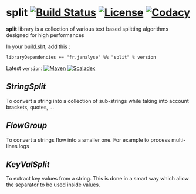 # split [![Build Status](travisImg)][travisLink] [![License][licenseImg]][licenseLink] [![Codacy][codacyImg]][codacyLink]

**split** library is a collection of various text based splitting algorithms designed for high performances

In your build.sbt, add this :

`libraryDependencies += "fr.janalyse" %% "split" % version`

Latest `version`: [![Maven][mavenImg]][mavenLink] [![Scaladex][scaladexImg]][scaladexLink]

## *StringSplit* 
   To convert a string into a collection of sub-strings
   while taking into account brackets, quotes, ...
   
## *FlowGroup*
   To convert a strings flow into a smaller one.
   For example to process multi-lines logs
   
## *KeyValSplit*
   To extract key values from a string. This is done
   in a smart way which allow the separator to be used
   inside values.

[mavenImg]: https://img.shields.io/maven-central/v/fr.janalyse/split_2.12.svg
[mavenImg2]: https://maven-badges.herokuapp.com/maven-central/fr.janalyse/split_2.12/badge.svg
[mavenLink]: https://search.maven.org/#search%7Cga%7C1%7Cfr.janalyse.split

[scaladexImg]: https://index.scala-lang.org/dacr/split/split/latest.svg
[scaladexLink]: https://index.scala-lang.org/dacr/split

[licenseImg]: https://img.shields.io/github/license/dacr/split.svg
[licenseImg2]: https://img.shields.io/:license-apache2-blue.svg
[licenseLink]: LICENSE

[codacyImg]: https://img.shields.io/codacy/3f668cc5639b4f04bd85e5c068350aea.svg
[codacyImg2]: https://api.codacy.com/project/badge/grade/3f668cc5639b4f04bd85e5c068350aea
[codacyLink]: https://www.codacy.com/app/dacr/split/dashboard

[travisImg]: https://img.shields.io/travis/dacr/split.svg
[travisImg2]: https://travis-ci.org/dacr/split.png?branch=master
[travisLink]:https://travis-ci.org/dacr/split

